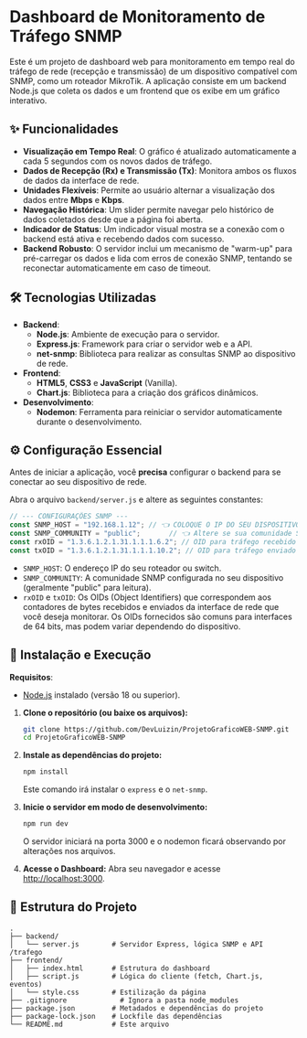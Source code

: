# Dashboard de Monitoramento de Tráfego SNMP

Este é um projeto de dashboard web para monitoramento em tempo real do tráfego de rede (recepção e transmissão) de um dispositivo compatível com SNMP, como um roteador MikroTik. A aplicação consiste em um backend Node.js que coleta os dados e um frontend que os exibe em um gráfico interativo.

## ✨ Funcionalidades

* **Visualização em Tempo Real**: O gráfico é atualizado automaticamente a cada 5 segundos com os novos dados de tráfego.
* **Dados de Recepção (Rx) e Transmissão (Tx)**: Monitora ambos os fluxos de dados da interface de rede.
* **Unidades Flexíveis**: Permite ao usuário alternar a visualização dos dados entre **Mbps** e **Kbps**.
* **Navegação Histórica**: Um slider permite navegar pelo histórico de dados coletados desde que a página foi aberta.
* **Indicador de Status**: Um indicador visual mostra se a conexão com o backend está ativa e recebendo dados com sucesso.
* **Backend Robusto**: O servidor inclui um mecanismo de "warm-up" para pré-carregar os dados e lida com erros de conexão SNMP, tentando se reconectar automaticamente em caso de timeout.

## 🛠️ Tecnologias Utilizadas

* **Backend**:
    * **Node.js**: Ambiente de execução para o servidor.
    * **Express.js**: Framework para criar o servidor web e a API.
    * **net-snmp**: Biblioteca para realizar as consultas SNMP ao dispositivo de rede.
* **Frontend**:
    * **HTML5**, **CSS3** e **JavaScript** (Vanilla).
    * **Chart.js**: Biblioteca para a criação dos gráficos dinâmicos.
* **Desenvolvimento**:
    * **Nodemon**: Ferramenta para reiniciar o servidor automaticamente durante o desenvolvimento.

## ⚙️ Configuração Essencial

Antes de iniciar a aplicação, você **precisa** configurar o backend para se conectar ao seu dispositivo de rede.

Abra o arquivo `backend/server.js` e altere as seguintes constantes:

```javascript
// --- CONFIGURAÇÕES SNMP ---
const SNMP_HOST = "192.168.1.12"; // 👈 COLOQUE O IP DO SEU DISPOSITIVO AQUI (por exemplo, o IP do Roteador Mickrotik (usado originalmente no projeto))
const SNMP_COMMUNITY = "public";       // 👈 Altere se sua comunidade SNMP for diferente
const rxOID = "1.3.6.1.2.1.31.1.1.1.6.2"; // OID para tráfego recebido (Rx)
const txOID = "1.3.6.1.2.1.31.1.1.1.10.2"; // OID para tráfego enviado (Tx)
```
* `SNMP_HOST`: O endereço IP do seu roteador ou switch.
* `SNMP_COMMUNITY`: A comunidade SNMP configurada no seu dispositivo (geralmente "public" para leitura).
* `rxOID` e `txOID`: Os OIDs (Object Identifiers) que correspondem aos contadores de bytes recebidos e enviados da interface de rede que você deseja monitorar. Os OIDs fornecidos são comuns para interfaces de 64 bits, mas podem variar dependendo do dispositivo.

## 🚀 Instalação e Execução

**Requisitos**:
* [Node.js](https://nodejs.org/) instalado (versão 18 ou superior).

1.  **Clone o repositório (ou baixe os arquivos):**
    ```bash
    git clone https://github.com/DevLuizin/ProjetoGraficoWEB-SNMP.git
    cd ProjetoGraficoWEB-SNMP
    ```

2.  **Instale as dependências do projeto:**
    ```bash
    npm install
    ```
    Este comando irá instalar o `express` e o `net-snmp`.

3.  **Inicie o servidor em modo de desenvolvimento:**
    ```bash
    npm run dev
    ```
    O servidor iniciará na porta 3000 e o nodemon ficará observando por alterações nos arquivos.

4.  **Acesse o Dashboard:**
    Abra seu navegador e acesse [http://localhost:3000](http://localhost:3000).

## 📁 Estrutura do Projeto

```
.
├── backend/
│   └── server.js        # Servidor Express, lógica SNMP e API /trafego
├── frontend/
│   ├── index.html       # Estrutura do dashboard
│   ├── script.js        # Lógica do cliente (fetch, Chart.js, eventos)
│   └── style.css        # Estilização da página
├── .gitignore             # Ignora a pasta node_modules
├── package.json         # Metadados e dependências do projeto
├── package-lock.json    # Lockfile das dependências
└── README.md            # Este arquivo
```